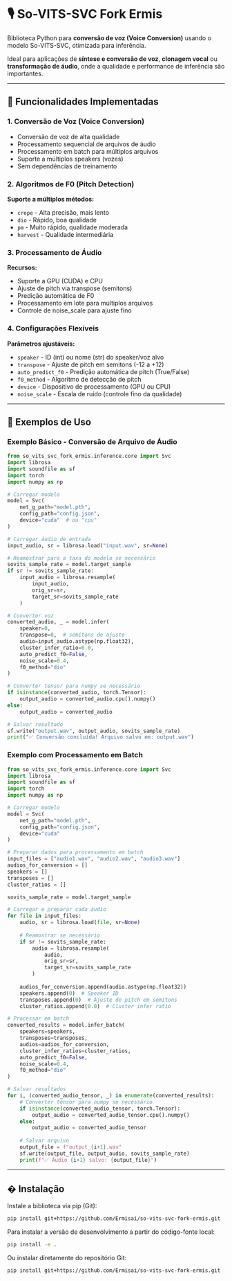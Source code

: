 # 🎙️ So-VITS-SVC Fork Ermis

Biblioteca Python para **conversão de voz (Voice Conversion)** usando o modelo So-VITS-SVC, otimizada para inferência.

Ideal para aplicações de **síntese e conversão de voz**, **clonagem vocal** ou **transformação de áudio**, onde a qualidade e performance de inferência são importantes.

---

## 🧬 Funcionalidades Implementadas

### 1. Conversão de Voz (Voice Conversion)

- Conversão de voz de alta qualidade
- Processamento sequencial de arquivos de áudio
- Processamento em batch para múltiplos arquivos
- Suporte a múltiplos speakers (vozes)
- Sem dependências de treinamento

### 2. Algoritmos de F0 (Pitch Detection)

**Suporte a múltiplos métodos:**

- `crepe` - Alta precisão, mais lento
- `dio` - Rápido, boa qualidade
- `pm` - Muito rápido, qualidade moderada
- `harvest` - Qualidade intermediária

### 3. Processamento de Áudio

**Recursos:**

- Suporte a GPU (CUDA) e CPU
- Ajuste de pitch via transpose (semitons)
- Predição automática de F0
- Processamento em lote para múltiplos arquivos
- Controle de noise_scale para ajuste fino

### 4. Configurações Flexíveis

**Parâmetros ajustáveis:**

- `speaker` - ID (int) ou nome (str) do speaker/voz alvo
- `transpose` - Ajuste de pitch em semitons (-12 a +12)
- `auto_predict_f0` - Predição automática de pitch (True/False)
- `f0_method` - Algoritmo de detecção de pitch
- `device` - Dispositivo de processamento (GPU ou CPU)
- `noise_scale` - Escala de ruído (controle fino da qualidade)

---

## 🧠 Exemplos de Uso

### Exemplo Básico - Conversão de Arquivo de Áudio

```python
from so_vits_svc_fork_ermis.inference.core import Svc
import librosa
import soundfile as sf
import torch
import numpy as np

# Carregar modelo
model = Svc(
    net_g_path="model.pth",
    config_path="config.json",
    device="cuda"  # ou "cpu"
)

# Carregar áudio de entrada
input_audio, sr = librosa.load("input.wav", sr=None)

# Reamostrar para a taxa do modelo se necessário
sovits_sample_rate = model.target_sample
if sr != sovits_sample_rate:
    input_audio = librosa.resample(
        input_audio, 
        orig_sr=sr, 
        target_sr=sovits_sample_rate
    )

# Converter voz
converted_audio, _ = model.infer(
    speaker=0,
    transpose=0,  # semitons de ajuste
    audio=input_audio.astype(np.float32),
    cluster_infer_ratio=0.0,
    auto_predict_f0=False,
    noise_scale=0.4,
    f0_method="dio"
)

# Converter tensor para numpy se necessário
if isinstance(converted_audio, torch.Tensor):
    output_audio = converted_audio.cpu().numpy()
else:
    output_audio = converted_audio

# Salvar resultado
sf.write("output.wav", output_audio, sovits_sample_rate)
print("✅ Conversão concluída! Arquivo salvo em: output.wav")
```

### Exemplo com Processamento em Batch

```python
from so_vits_svc_fork_ermis.inference.core import Svc
import librosa
import soundfile as sf
import torch
import numpy as np

# Carregar modelo
model = Svc(
    net_g_path="model.pth",
    config_path="config.json",
    device="cuda"
)

# Preparar dados para processamento em batch
input_files = ["audio1.wav", "audio2.wav", "audio3.wav"]
audios_for_conversion = []
speakers = []
transposes = []
cluster_ratios = []

sovits_sample_rate = model.target_sample

# Carregar e preparar cada áudio
for file in input_files:
    audio, sr = librosa.load(file, sr=None)
    
    # Reamostrar se necessário
    if sr != sovits_sample_rate:
        audio = librosa.resample(
            audio, 
            orig_sr=sr, 
            target_sr=sovits_sample_rate
        )
    
    audios_for_conversion.append(audio.astype(np.float32))
    speakers.append(0)  # Speaker ID
    transposes.append(0)  # Ajuste de pitch em semitons
    cluster_ratios.append(0.0)  # Cluster infer ratio

# Processar em batch
converted_results = model.infer_batch(
    speakers=speakers,
    transposes=transposes,
    audios=audios_for_conversion,
    cluster_infer_ratios=cluster_ratios,
    auto_predict_f0=False,
    noise_scale=0.4,
    f0_method="dio"
)

# Salvar resultados
for i, (converted_audio_tensor, _) in enumerate(converted_results):
    # Converter tensor para numpy se necessário
    if isinstance(converted_audio_tensor, torch.Tensor):
        output_audio = converted_audio_tensor.cpu().numpy()
    else:
        output_audio = converted_audio_tensor
    
    # Salvar arquivo
    output_file = f"output_{i+1}.wav"
    sf.write(output_file, output_audio, sovits_sample_rate)
    print(f"✅ Áudio {i+1} salvo: {output_file}")
```
---

## � Instalação

Instale a biblioteca via pip (Git):

```bash
pip install git+https://github.com/Ermisai/so-vits-svc-fork-ermis.git
```

Para instalar a versão de desenvolvimento a partir do código-fonte local:

```bash
pip install -e .
```

Ou instalar diretamente do repositório Git:

```bash
pip install git+https://github.com/Ermisai/so-vits-svc-fork-ermis.git
```
